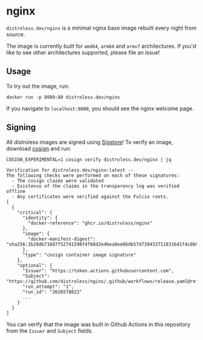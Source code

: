 # nginx

`distroless.dev/nginx` is a minimal nginx base image rebuilt every night from source.

The image is currently built for `amd64`, `arm64` and `armv7` architectures.
If you'd like to see other architectures supported, please file an issue!

## Usage

To try out the image, run:

```
docker run -p 8080:80 distroless.dev/nginx
```

If you navigate to `localhost:8080`, you should see the nginx welcome page.


## Signing

All distroless images are signed using [Sigstore](https://sigstore.dev)!
To verify an image, download [cosign](https://github.com/sigstore/cosign) and run:

```
COSIGN_EXPERIMENTAL=1 cosign verify distroless.dev/nginx | jq

Verification for distroless.dev/nginx:latest --
The following checks were performed on each of these signatures:
  - The cosign claims were validated
  - Existence of the claims in the transparency log was verified offline
  - Any certificates were verified against the Fulcio roots.
[
  {
    "critical": {
      "identity": {
        "docker-reference": "ghcr.io/distroless/nginx"
      },
      "image": {
        "docker-manifest-digest": "sha256:3b28db71687f52741598f4f68d2e4bea8ee86db57d7394337118316d1f4c8b9f"
      },
      "type": "cosign container image signature"
    },
    "optional": {
      "Issuer": "https://token.actions.githubusercontent.com",
      "Subject": "https://github.com/distroless/nginx/.github/workflows/release.yaml@refs/heads/main",
      "run_attempt": "1",
      "run_id": "2626578822"
      ...
    }
  }
]
```

You can verify that the image was built in Github Actions in this repository from the `Issuer` and `Subject` fields.
